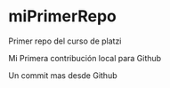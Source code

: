 # miPrimerRepo
Primer repo del curso de platzi

Mi Primera contribución local para Github

Un commit mas desde Github
